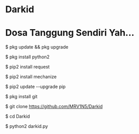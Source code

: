 # Darkid
# Dosa Tanggung Sendiri Yah...

$ pkg update && pkg upgrade

$ pkg install python2

$ pip2 install request

$ pip2 install mechanize

$ pip2 update --upgrade pip

$ pkg install git

$ git clone https://github.com/MRV1N5/Darkid

$ cd Darkid

$ python2 darkid.py
